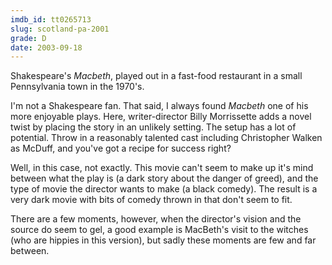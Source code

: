 ```yaml
---
imdb_id: tt0265713
slug: scotland-pa-2001
grade: D
date: 2003-09-18
---
```


Shakespeare's _Macbeth_, played out in a fast-food restaurant in a small Pennsylvania town in the 1970's.

I'm not a Shakespeare fan. That said, I always found _Macbeth_ one of his more enjoyable plays. Here, writer-director Billy Morrissette adds a novel twist by placing the story in an unlikely setting. The setup has a lot of potential. Throw in a reasonably talented cast including Christopher Walken as McDuff, and you've got a recipe for success right?

Well, in this case, not exactly. This movie can't seem to make up it's mind between what the play is (a dark story about the danger of greed), and the type of movie the director wants to make (a black comedy). The result is a very dark movie with bits of comedy thrown in that don't seem to fit.

There are a few moments, however, when the director's vision and the source do seem to gel, a good example is MacBeth's visit to the witches (who are hippies in this version), but sadly these moments are few and far between.
